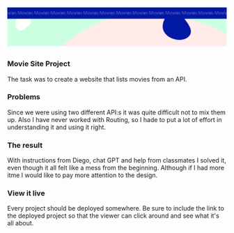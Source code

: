 <h1 align="center">
  <a href="">
    <img src="/src/assets/movies.svg" alt="Project Banner Image">
  </a>
</h1>

### Movie Site Project

The task was to create a website that lists movies from an API.

### Problems

Since we were using two different API:s it was quite difficult not to mix them up. Also I have never worked with Routing, so I hade to put a lot of effort in understanding it and using it right.

### The result
With instructions from Diego, chat GPT and help from classmates I solved it, even though it all felt like a mess from the beginning. Although if I had more itme I would like to pay more attention to the design.



### View it live

Every project should be deployed somewhere. Be sure to include the link to the deployed project so that the viewer can click around and see what it's all about.
